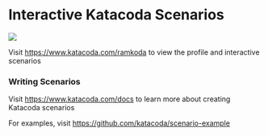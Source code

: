 # Interactive Katacoda Scenarios

[![](http://shields.katacoda.com/katacoda/ramkoda/count.svg)](https://www.katacoda.com/ramkoda "Get your profile on Katacoda.com")

Visit https://www.katacoda.com/ramkoda to view the profile and interactive scenarios

### Writing Scenarios
Visit https://www.katacoda.com/docs to learn more about creating Katacoda scenarios

For examples, visit https://github.com/katacoda/scenario-example
